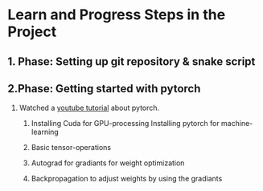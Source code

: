# Learn and Progress Steps in the Project

## 1. Phase: Setting up git repository & snake script

## 2.Phase: Getting started with pytorch

1. Watched a [youtube tutorial](https://www.youtube.com/watch?v=c36lUUr864M) about pytorch.
    1. Installing Cuda for GPU-processing
    Installing pytorch for machine-learning

    2. Basic tensor-operations

    3. Autograd for gradiants for weight optimization

    4. Backpropagation to adjust weights by using the gradiants
